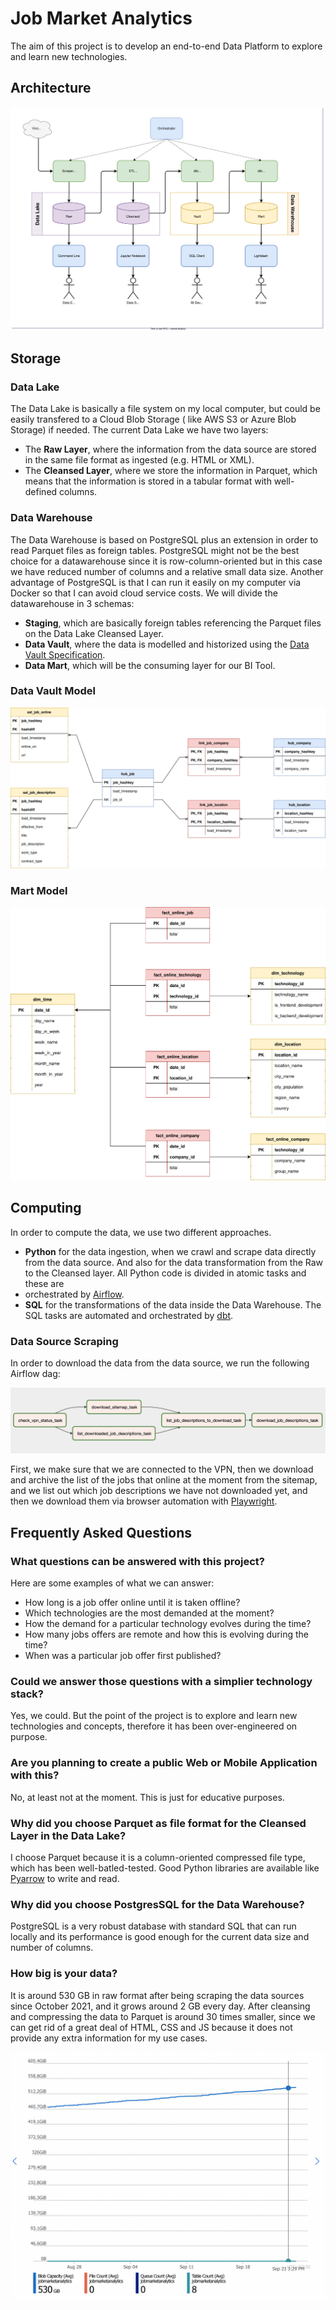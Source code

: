 # Job Market Analytics

The aim of this project is to develop an end-to-end Data Platform to explore and learn new technologies.

## Architecture

![Architecture Overview](doc/architecture-overview.drawio.svg)

## Storage

### Data Lake

The Data Lake is basically a file system on my local computer, but could be easily transfered to a Cloud Blob Storage (
like AWS S3 or Azure Blob Storage) if needed. The current Data Lake we have two layers:

- The **Raw Layer**, where the information from the data source are stored in the same file format as ingested (e.g.
  HTML or XML).
- The **Cleansed Layer**, where we store the information in Parquet, which means that the information is stored in a
  tabular format with well-defined columns.

### Data Warehouse

The Data Warehouse is based on PostgreSQL plus an extension in order to read Parquet files as foreign tables. PostgreSQL
might not be the best choice for a datawarehouse since it is row-column-oriented but in this case we have reduced number
of columns and a relative small data size. Another advantage of PostgreSQL is that I can run it easily on my computer
via Docker so that I can avoid cloud service costs. We will divide the datawarehouse in 3 schemas:

- **Staging**, which are basically foreign tables referencing the Parquet files on the Data Lake Cleansed Layer.
- **Data Vault**, where the data is modelled and historized using
  the [Data Vault Specification](https://danlinstedt.com/wp-content/uploads/2018/06/DVModelingSpecs2-0-1.pdf).
- **Data Mart**, which will be the consuming layer for our BI Tool.

### Data Vault Model

![Data Vault Model](doc/data-vault-model.drawio.svg)

### Mart Model

![Mart Model](doc/mart-model.drawio.svg)

## Computing

In order to compute the data, we use two different approaches.

- **Python** for the data ingestion, when we crawl and scrape data directly from the data source. And also for the data
  transformation from the Raw to the Cleansed layer. All Python code is divided in atomic tasks and these are
- orchestrated by [Airflow](https://airflow.apache.org/).
- **SQL** for the transformations of the data inside the Data Warehouse. The SQL tasks are automated and orchestrated
  by [dbt](https://www.getdbt.com/).

### Data Source Scraping

In order to download the data from the data source, we run the following Airflow dag:

![Scrape Data Source Dag](doc/scrape_data_source_dag.png)

First, we make sure that we are connected to the VPN, then we download and archive the list of the jobs that online at
the moment from the sitemap, and we list out which job descriptions we have not downloaded yet, and then we download
them via browser automation with [Playwright](https://playwright.dev/).

## Frequently Asked Questions

### What questions can be answered with this project?

Here are some examples of what we can answer:

- How long is a job offer online until it is taken offline?
- Which technologies are the most demanded at the moment?
- How the demand for a particular technology evolves during the time?
- How many jobs offers are remote and how this is evolving during the time?
- When was a particular job offer first published?

### Could we answer those questions with a simplier technology stack?

Yes, we could. But the point of the project is to explore and learn new technologies and concepts, therefore it has been
over-engineered on purpose.

### Are you planning to create a public Web or Mobile Application with this?

No, at least not at the moment. This is just for educative purposes.

### Why did you choose Parquet as file format for the Cleansed Layer in the Data Lake?

I choose Parquet because it is a column-oriented compressed file type, which has been well-batled-tested. Good Python
libraries are available like [Pyarrow](https://arrow.apache.org/docs/python/parquet.html) to write and read.

### Why did you choose PostgresSQL for the Data Warehouse?

PostgreSQL is a very robust database with standard SQL that can run locally and its performance is good enough for the
current data size and number of columns.

### How big is your data?

It is around 530 GB in raw format after being scraping the data sources since October 2021, and it grows around 2 GB
every day. After cleansing and compressing the data to Parquet is around 30 times smaller, since we can get rid of a
great deal of HTML, CSS and JS because it does not provide any extra information for my use cases.

![Raw Storage Size in Azure Blob Container](doc/raw-in-azure-blob-storage.png)
